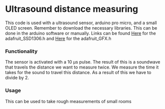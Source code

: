 # Ultrasound distance measuring

This code is used with a ultrasound sensor, arduino pro micro, and a small OLED screen.
Remember to download the necessary libraries. This can be done in the arduino software or manually. Links can be found [Here](https://github.com/adafruit/Adafruit_SSD1306) for the adafruit_SSD1306.h and [Here](https://github.com/adafruit/Adafruit-GFX-Library) for the adafruit_GFX.h


### Functionality
The sensor is activated with a 10 µs pulse. The result of this is a soundwave that travels the distance we want to measure twice. 
We measure the time it takes for the sound to travel this distance. As a result of this we have to divide by 2.     

### Usage
This can be used to take rough measurements of small rooms   
